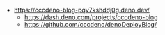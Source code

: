 

* https://cccdeno-blog-pqv7kshddj0g.deno.dev/
    * https://dash.deno.com/projects/cccdeno-blog
    * https://github.com/cccdeno/denoDeployBlog/
